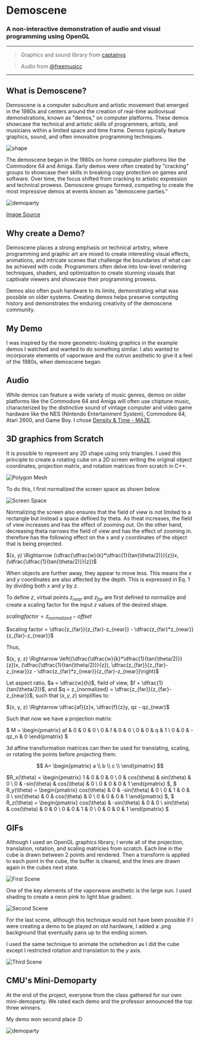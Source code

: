 # **Demoscene**

### A non-interactive demonstration of audio and visual programming using OpenGL

---

> Graphics and sound library from [captainys](https://github.com/captainys)

> Audio from [@freemusicc](https://www.youtube.com/watch?v=OuRvOCf9mJ4&ab_channel=FreeMusic)

---

## **What is Demoscene?**

Demoscene is a computer subculture and artistic movement that emerged in the 1980s and centers around the creation of real-time audiovisual demonstrations, known as "demos," on computer platforms. These demos showcase the technical and artistic skills of programmers, artists, and musicians within a limited space and time frame. Demos typically feature graphics, sound, and often innovative programming techniques.

![shape](images/demoscene_example.gif)

The demoscene began in the 1980s on home computer platforms like the Commodore 64 and Amiga. Early demos were often created by "cracking" groups to showcase their skills in breaking copy protection on games and software. Over time, the focus shifted from cracking to artistic expression and technical prowess. Demoscene groups formed, competing to create the most impressive demos at events known as "demoscene parties."

![demoparty](images/demoparty.jpg)

[Image Source](https://www.teodor.no/commodore/the-demo-scene)

## **Why create a Demo?**

Demoscene places a strong emphasis on technical artistry, where programming and graphic art are mixed to create interesting visual effects, animations, and intricate scenes that challenge the boundaries of what can be achieved with code. Programmers often delve into low-level rendering techniques, shaders, and optimization to create stunning visuals that captivate viewers and showcase their programming prowess.

Demos also often push hardware to its limits, demonstrating what was possible on older systems. Creating demos helps preserve computing history and demonstrates the enduring creativity of the demoscene community.

## **My Demo**

I was inspired by the more geometric-looking graphics in the example demos I watched and wanted to do something similar. I also wanted to incorporate elements of vaporwave and the outrun aesthetic to give it a feel of the 1980s, when demoscene began.

## Audio

While demos can feature a wide variety of music genres, demos on older platforms like the Commodore 64 and Amiga will often use chiptune music, characterized by the distinctive sound of vintage computer and video game hardware like the NES (Nintendo Entertainment System), Commodore 64, Atari 2600, and Game Boy. I chose [Density & Time - MAZE](https://www.youtube.com/watch?v=OuRvOCf9mJ4&ab_channel=FreeMusic).

## 3D graphics from Scratch

It is possible to represent any 2D shape using only triangles. I used this principle to create a rotating cube on a 2D screen writing the original object coordinates, projection matrix, and rotation matrices from scratch in C++.

![Polygon Mesh](images/polygon_mesh.png)

To do this, I first normalized the screen space as shown below.

![Screen Space](images/normalize.png)

Normalizing the screen also ensures that the field of view is not limited to a rectangle but instead a space defined by theta. As theat increases, the field of view increases and has the effect of zooming out. On the other hand, decreasing theta narrows the field of view and has the effect of zooming in. therefore has the following effect on the x and y coordinates of the object that is being projected.

$(x, y) \Rightarrow (\dfrac{\dfrac{w}{k}*\dfrac{1}{tan(\theta/2)}}{z})x, (\dfrac{\dfrac{1}{tan(\theta/2)}}{z})$

When objects are further away, they appear to move less. This means the $x$ and $y$ coordinates are also affected by the depth. This is expressed in Eq. 1 by dividing both $x$ and $y$ by $z$.

To define $z$, virtual points $z_{near}$ and $z_{far}$ are first defined to normalize and create a scaling factor for the input $z$ values of the desired shape.

$scaling factor = z_{normalized} - offset$

$scaling factor = \dfrac{z_{far}}{z_{far}-z_{near}} - \dfrac{z_{far}*z_{near}}{z_{far}-z_{near}}$

Thus,

$(x, y, z) \Rightarrow \left((\dfrac{\dfrac{w}{k}*\dfrac{1}{tan(\theta/2)}}{z})x, (\dfrac{\dfrac{1}{tan(\theta/2)}}{z}), \dfrac{z_{far}}{z_{far}-z_{near}}z - \dfrac{z_{far}*z_{near}}{z_{far}-z_{near}}\right)$

Let aspect ratio, $a = \dfrac{w}{h}$, field of view, $f = \dfrac{1}{tan(\theta/2)}$, and $q = z_{normalized} = \dfrac{z_{far}}{z_{far}-z_{near}}$, such that $(x, y, z)$ simplifies to:

$(x, y, z) \Rightarrow \dfrac{af}{z}x, \dfrac{f}{z}y, qz - qz_{near}$

Such that now we have a projection matrix:

$ M = \begin{pmatrix}
af & 0 & 0 & 0 \\
0 & f & 0 & 0 \\
0 & 0 & q & 1 \\
0 & 0 & -qz_n & 0
\end{pmatrix} $

3d affine transformation matrices can then be used for translating, scaling, or rotating the points before projecting them:

$$
A=
\begin{pmatrix}
    a \\
    b \\
    c \\
    \end{pmatrix}
$$

$R_x(\theta) =
\begin{pmatrix}
    1 & 0 & 0 & 0 \\
    0 & cos(\theta) & sin(\theta) & 0 \\
    0 & -sin(\theta) & cos(\theta) & 0 \\
    0 & 0 & 0 & 1
    \end{pmatrix}
$,
$ R_y(\theta) =
\begin{pmatrix}
cos(\theta) & 0 & -sin(\theta) & 0 \\
0 & 1 & 0 & 0 \\
sin(\theta) & 0 & cos(\theta) & 0 \\
0 & 0 & 0 & 1
\end{pmatrix}
$,
$ R_z(\theta) =
\begin{pmatrix}
cos(\theta) & -sin(\theta) & 0 & 0 \\
sin(\theta) & cos(\theta) & 0 & 0 \\
0 & 0 & 1 & 0 \\
0 & 0 & 0 & 1
\end{pmatrix}
$

## **GIFs**

Although I used an OpenGL graphics library, I wrote all of the projection, translation, rotation, and scaling matricies from scratch. Each line in the cube is drawn between 2 points and rendered. Then a transform is applied to each point in the cube, the buffer is cleared, and the lines are drawn again in the cubes next state.

![First Scene](gifs/1.gif)

One of the key elements of the vaporwave aesthetic is the large sun. I used shading to create a neon pink to light blue gradient.

![Second Scene](gifs/2.gif)

For the last scene, although this technique would not have been possible if I were creating a demo to be played on old hardware, I added a .png background that eventually pans up to the ending screen.

I used the same technique to animate the octehedron as I did the cube except I restricted rotation and translation to the $y$ axis.

![Third Scene](gifs/3.gif)

## **CMU's Mini-Demoparty**

At the end of the project, everyone from the class gathered for our own mini-demoparty. We rated each demo and the professor announced the top three winners.

My demo won second place :D

![demoparty](images/cmu_demoparty.jpg)

$$
$$
